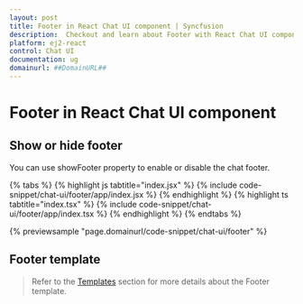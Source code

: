 ```yaml
---
layout: post
title: Footer in React Chat UI component | Syncfusion
description:  Checkout and learn about Footer with React Chat UI component of Syncfusion Essential JS 2 and more details.
platform: ej2-react
control: Chat UI
documentation: ug
domainurl: ##DomainURL##
---
```


# Footer in React Chat UI component

## Show or hide footer

You can use showFooter property to enable or disable the chat footer.

{% tabs %}
{% highlight js tabtitle="index.jsx" %}
{% include code-snippet/chat-ui/footer/app/index.jsx %}
{% endhighlight %}
{% highlight ts tabtitle="index.tsx" %}
{% include code-snippet/chat-ui/footer/app/index.tsx %}
{% endhighlight %}
{% endtabs %}

{% previewsample "page.domainurl/code-snippet/chat-ui/footer" %}

## Footer template

> Refer to the [Templates](./templates#footer-template) section for more details about the Footer template.
